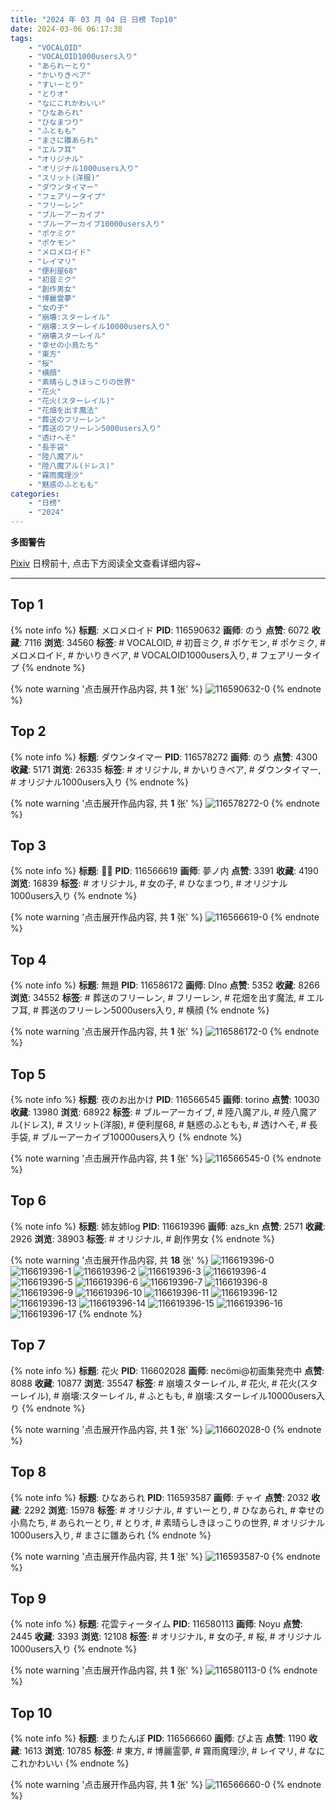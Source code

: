 ```yaml
---
title: "2024 年 03 月 04 日 日榜 Top10"
date: 2024-03-06 06:17:38
tags:
    - "VOCALOID"
    - "VOCALOID1000users入り"
    - "あられーとり"
    - "かいりきベア"
    - "すいーとり"
    - "とりオ"
    - "なにこれかわいい"
    - "ひなあられ"
    - "ひなまつり"
    - "ふともも"
    - "まさに雛あられ"
    - "エルフ耳"
    - "オリジナル"
    - "オリジナル1000users入り"
    - "スリット(洋服)"
    - "ダウンタイマー"
    - "フェアリータイプ"
    - "フリーレン"
    - "ブルーアーカイブ"
    - "ブルーアーカイブ10000users入り"
    - "ポケミク"
    - "ポケモン"
    - "メロメロイド"
    - "レイマリ"
    - "便利屋68"
    - "初音ミク"
    - "創作男女"
    - "博麗霊夢"
    - "女の子"
    - "崩壊:スターレイル"
    - "崩壊:スターレイル10000users入り"
    - "崩壊スターレイル"
    - "幸せの小鳥たち"
    - "東方"
    - "桜"
    - "横顔"
    - "素晴らしきほっこりの世界"
    - "花火"
    - "花火(スターレイル)"
    - "花畑を出す魔法"
    - "葬送のフリーレン"
    - "葬送のフリーレン5000users入り"
    - "透けへそ"
    - "長手袋"
    - "陸八魔アル"
    - "陸八魔アル(ドレス)"
    - "霧雨魔理沙"
    - "魅惑のふともも"
categories:
    - "日榜"
    - "2024"
---
```


<i class="fa fa-triangle-exclamation"></i>**多图警告**<i class="fa fa-triangle-exclamation"></i>

[Pixiv](https://www.pixiv.net/) 日榜前十, 点击下方阅读全文查看详细内容~

<!-- more -->

---

## Top 1

{% note info %}
**标题**: メロメロイド
**PID**: 116590632 **画师**: のう
**点赞**: 6072 **收藏**: 7116 **浏览**: 34560
**标签**: # VOCALOID, # 初音ミク, # ポケモン, # ポケミク, # メロメロイド, # かいりきベア, # VOCALOID1000users入り, # フェアリータイプ
{% endnote %}

{% note warning '点击展开作品内容, 共 **1** 张' %}
![116590632-0](https://i.pixiv.re/img-original/img/2024/03/03/19/03/20/116590632_p0.png)
{% endnote %}

## Top 2

{% note info %}
**标题**: ダウンタイマー
**PID**: 116578272 **画师**: のう
**点赞**: 4300 **收藏**: 5171 **浏览**: 26335
**标签**: # オリジナル, # かいりきベア, # ダウンタイマー, # オリジナル1000users入り
{% endnote %}

{% note warning '点击展开作品内容, 共 **1** 张' %}
![116578272-0](https://i.pixiv.re/img-original/img/2024/03/03/11/05/57/116578272_p0.png)
{% endnote %}

## Top 3

{% note info %}
**标题**: 🌸🐰
**PID**: 116566619 **画师**: 夢ノ内
**点赞**: 3391 **收藏**: 4190 **浏览**: 16839
**标签**: # オリジナル, # 女の子, # ひなまつり, # オリジナル1000users入り
{% endnote %}

{% note warning '点击展开作品内容, 共 **1** 张' %}
![116566619-0](https://i.pixiv.re/img-original/img/2024/03/03/00/00/31/116566619_p0.jpg)
{% endnote %}

## Top 4

{% note info %}
**标题**: 無題
**PID**: 116586172 **画师**: DIno
**点赞**: 5352 **收藏**: 8266 **浏览**: 34552
**标签**: # 葬送のフリーレン, # フリーレン, # 花畑を出す魔法, # エルフ耳, # 葬送のフリーレン5000users入り, # 横顔
{% endnote %}

{% note warning '点击展开作品内容, 共 **1** 张' %}
![116586172-0](https://i.pixiv.re/img-original/img/2024/03/03/16/33/06/116586172_p0.jpg)
{% endnote %}

## Top 5

{% note info %}
**标题**: 夜のお出かけ
**PID**: 116566545 **画师**: torino
**点赞**: 10030 **收藏**: 13980 **浏览**: 68922
**标签**: # ブルーアーカイブ, # 陸八魔アル, # 陸八魔アル(ドレス), # スリット(洋服), # 便利屋68, # 魅惑のふともも, # 透けへそ, # 長手袋, # ブルーアーカイブ10000users入り
{% endnote %}

{% note warning '点击展开作品内容, 共 **1** 张' %}
![116566545-0](https://i.pixiv.re/img-original/img/2024/03/03/00/00/17/116566545_p0.jpg)
{% endnote %}

## Top 6

{% note info %}
**标题**: 姉友姉log
**PID**: 116619396 **画师**: azs_kn
**点赞**: 2571 **收藏**: 2926 **浏览**: 38903
**标签**: # オリジナル, # 創作男女
{% endnote %}

{% note warning '点击展开作品内容, 共 **18** 张' %}
![116619396-0](https://i.pixiv.re/img-original/img/2024/03/04/18/14/51/116619396_p0.jpg)
![116619396-1](https://i.pixiv.re/img-original/img/2024/03/04/18/14/51/116619396_p1.jpg)
![116619396-2](https://i.pixiv.re/img-original/img/2024/03/04/18/14/51/116619396_p2.jpg)
![116619396-3](https://i.pixiv.re/img-original/img/2024/03/04/18/14/51/116619396_p3.jpg)
![116619396-4](https://i.pixiv.re/img-original/img/2024/03/04/18/14/51/116619396_p4.jpg)
![116619396-5](https://i.pixiv.re/img-original/img/2024/03/04/18/14/51/116619396_p5.jpg)
![116619396-6](https://i.pixiv.re/img-original/img/2024/03/04/18/14/51/116619396_p6.jpg)
![116619396-7](https://i.pixiv.re/img-original/img/2024/03/04/18/14/51/116619396_p7.jpg)
![116619396-8](https://i.pixiv.re/img-original/img/2024/03/04/18/14/51/116619396_p8.jpg)
![116619396-9](https://i.pixiv.re/img-original/img/2024/03/04/18/14/51/116619396_p9.jpg)
![116619396-10](https://i.pixiv.re/img-original/img/2024/03/04/18/14/51/116619396_p10.jpg)
![116619396-11](https://i.pixiv.re/img-original/img/2024/03/04/18/14/51/116619396_p11.jpg)
![116619396-12](https://i.pixiv.re/img-original/img/2024/03/04/18/14/51/116619396_p12.jpg)
![116619396-13](https://i.pixiv.re/img-original/img/2024/03/04/18/14/51/116619396_p13.jpg)
![116619396-14](https://i.pixiv.re/img-original/img/2024/03/04/18/14/51/116619396_p14.jpg)
![116619396-15](https://i.pixiv.re/img-original/img/2024/03/04/18/14/51/116619396_p15.jpg)
![116619396-16](https://i.pixiv.re/img-original/img/2024/03/04/18/14/51/116619396_p16.jpg)
![116619396-17](https://i.pixiv.re/img-original/img/2024/03/04/18/14/51/116619396_p17.jpg)
{% endnote %}

## Top 7

{% note info %}
**标题**: 花火
**PID**: 116602028 **画师**: necömi@初画集発売中
**点赞**: 8088 **收藏**: 10877 **浏览**: 35547
**标签**: # 崩壊スターレイル, # 花火, # 花火(スターレイル), # 崩壊:スターレイル, # ふともも, # 崩壊:スターレイル10000users入り
{% endnote %}

{% note warning '点击展开作品内容, 共 **1** 张' %}
![116602028-0](https://i.pixiv.re/img-original/img/2024/03/04/00/00/14/116602028_p0.png)
{% endnote %}

## Top 8

{% note info %}
**标题**: ひなあられ
**PID**: 116593587 **画师**: チャイ
**点赞**: 2032 **收藏**: 2292 **浏览**: 15978
**标签**: # オリジナル, # すいーとり, # ひなあられ, # 幸せの小鳥たち, # あられーとり, # とりオ, # 素晴らしきほっこりの世界, # オリジナル1000users入り, # まさに雛あられ
{% endnote %}

{% note warning '点击展开作品内容, 共 **1** 张' %}
![116593587-0](https://i.pixiv.re/img-original/img/2024/03/03/20/30/02/116593587_p0.png)
{% endnote %}

## Top 9

{% note info %}
**标题**: 花雲ティータイム
**PID**: 116580113 **画师**: Noyu
**点赞**: 2445 **收藏**: 3393 **浏览**: 12108
**标签**: # オリジナル, # 女の子, # 桜, # オリジナル1000users入り
{% endnote %}

{% note warning '点击展开作品内容, 共 **1** 张' %}
![116580113-0](https://i.pixiv.re/img-original/img/2024/03/03/12/31/41/116580113_p0.jpg)
{% endnote %}

## Top 10

{% note info %}
**标题**: まりたんぽ
**PID**: 116566660 **画师**: ぴよ吉
**点赞**: 1190 **收藏**: 1613 **浏览**: 10785
**标签**: # 東方, # 博麗霊夢, # 霧雨魔理沙, # レイマリ, # なにこれかわいい
{% endnote %}

{% note warning '点击展开作品内容, 共 **1** 张' %}
![116566660-0](https://i.pixiv.re/img-original/img/2024/03/03/00/00/40/116566660_p0.jpg)
{% endnote %}
